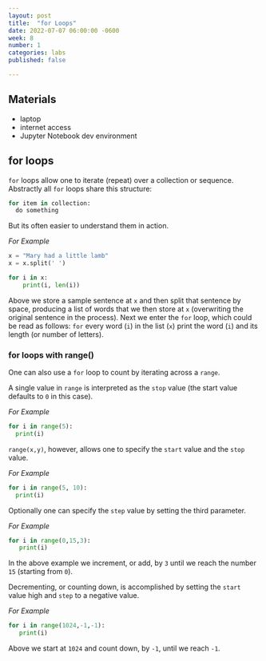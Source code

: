 ```yaml
---
layout: post
title:  "for Loops"
date: 2022-07-07 06:00:00 -0600
week: 8
number: 1
categories: labs
published: false

---
```


## Materials

* laptop
* internet access
* Jupyter Notebook dev environment

## for loops

`for` loops allow one to iterate (repeat) over a collection or sequence. Abstractly all `for` loops share this structure:

```python
for item in collection:
  do something
```

But its often easier to understand them in action.

*For Example*
```python
x = "Mary had a little lamb"
x = x.split(' ')

for i in x:
    print(i, len(i))
```

Above we store a sample sentence at `x` and then split that sentence by space, producing a list of words that we then store at `x` (overwriting the original sentence in the process). Next we enter the `for` loop, which could be read as follows: `for` every word (`i`) in the list (`x`) print the word (`i`) and its length (or number of letters).

### for loops with range()

One can also use a `for` loop to count by iterating across a `range`.

A single value in `range` is interpreted as the `stop` value (the start value defaults to `0` in this case).

*For Example*
```python
for i in range(5):
  print(i)
```

`range(x,y)`, however, allows one to specify the `start` value and the `stop` value.

*For Example*
```python
for i in range(5, 10):
  print(i)
```

Optionally one can specify the `step` value by setting the third parameter.

*For Example*
```python
for i in range(0,15,3):
   print(i)
```

In the above example we increment, or add, by `3` until we reach the number `15` (starting from `0`).

Decrementing, or counting down, is accomplished by setting the `start` value high and `step` to a negative value.

*For Example*
```python
for i in range(1024,-1,-1):
   print(i)
```

Above we start at `1024` and count down, by `-1`, until we reach `-1`.
